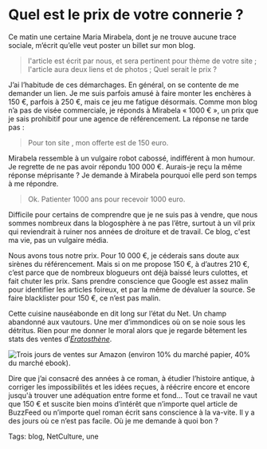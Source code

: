 # Quel est le prix de votre connerie ?

Ce matin une certaine Maria Mirabela, dont je ne trouve aucune trace sociale, m’écrit qu’elle veut poster un billet sur mon blog.

> l'article est écrit par nous, et sera pertinent pour thème de votre site ; l'article aura deux liens et de photos ; Quel serait le prix ?

J’ai l’habitude de ces démarchages. En général, on se contente de me demander un lien. Je me suis parfois amusé à faire monter les enchères à 150 €, parfois à 250 €, mais ce jeu me fatigue désormais. Comme mon blog n’a pas de visée commerciale, je réponds à Mirabela « 1000 € », un prix que je sais prohibitif pour une agence de référencement. La réponse ne tarde pas :

> Pour ton site , mon offerte est de 150 euro.

Mirabela ressemble à un vulgaire robot cabossé, indifférent à mon humour. Je regrette de ne pas avoir répondu 100 000 €. Aurais-je reçu la même réponse méprisante ? Je demande à Mirabela pourquoi elle perd son temps à me répondre.

> Ok. Patienter 1000 ans pour recevoir 1000 euro.

Difficile pour certains de comprendre que je ne suis pas à vendre, que nous sommes nombreux dans la blogosphère à ne pas l’être, surtout à un vil prix qui reviendrait à ruiner nos années de droiture et de travail. Ce blog, c'est ma vie, pas un vulgaire média.

Nous avons tous notre prix. Pour 10 000 €, je céderais sans doute aux sirènes du référencement. Mais si on me propose 150 €, à d’autres 210 €, c’est parce que de nombreux blogueurs ont déjà baissé leurs culottes, et fait chuter les prix. Sans prendre conscience que Google est assez malin pour identifier les articles foireux, et par la même de dévaluer la source. Se faire blacklister pour 150 €, ce n’est pas malin.

Cette cuisine nauséabonde en dit long sur l’état du Net. Un champ abandonné aux vautours. Une mer d’immondices où on se noie sous les détritus. Rien pour me donner le moral alors que je regarde bêtement les stats des ventes d’[*Ératosthène*](/eratosthene/).

![Trois jours de ventes sur  Amazon (environ 10% du marché papier, 40% du marché ebook).](https://tcrouzet.com/images_tc/2014/09/statamazon-600x472.png)

Dire que j’ai consacré des années à ce roman, à étudier l’histoire antique, à corriger les impossibilités et les idées reçues, à réécrire encore et encore jusqu'à trouver une adéquation entre forme et fond… Tout ce travail ne vaut que 150 € et suscite bien moins d’intérêt que n’importe quel article de BuzzFeed ou n’importe quel roman écrit sans conscience à la va-vite. Il y a des jours où ce n’est pas facile. Où je me demande à quoi bon ?

Tags: blog, NetCulture, une